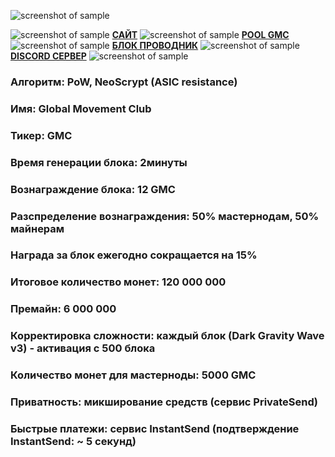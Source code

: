 ![screenshot of sample](https://cdn.discordapp.com/attachments/651853753019924520/655580580007772171/SHAPKA_GMC.png)

![screenshot of sample](
https://cdn.discordapp.com/emojis/655586661102649354.png)  [**САЙТ**](https://www.globalmovement.club)  ![screenshot of sample](
https://cdn.discordapp.com/emojis/655586661102649354.png) [**POOL GMC**](https://pool.gmastercoin.com)  ![screenshot of sample](
https://cdn.discordapp.com/emojis/655586661102649354.png) [**БЛОК ПРОВОДНИК**](https://chain.gmastercoin.com)  ![screenshot of sample](
https://cdn.discordapp.com/emojis/655586661102649354.png) [**DISCORD СЕРВЕР**](https://discord.gg/NUceHNH)  ![screenshot of sample](
https://cdn.discordapp.com/emojis/655586661102649354.png)

###  Алгоритм: PoW, NeoScrypt (ASIC resistance)
###  Имя: Global Movement Club
###  Тикер: GMC
###  Время генерации блока: 2минуты
###  Вознаграждение блока: 12 GMC
###  Разспределение вознаграждения: 50% мастернодам, 50% майнерам
###  Награда за блок ежегодно сокращается на 15%
###  Итоговое количество монет: 120 000 000
###  Премайн: 6 000 000
###  Корректировка сложности: каждый блок (Dark Gravity Wave v3) - активация с 500 блока
###  Количество монет для мастерноды: 5000 GMC
###  Приватность: микширование средств (сервис PrivateSend)
###  Быстрые платежи: сервис InstantSend (подтверждение InstantSend: ~ 5 секунд)
